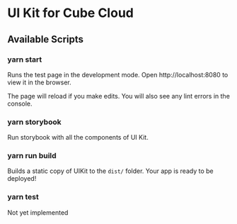 # UI Kit for Cube Cloud

## Available Scripts

### yarn start

Runs the test page in the development mode.
Open http://localhost:8080 to view it in the browser.

The page will reload if you make edits.
You will also see any lint errors in the console.

### yarn storybook

Run storybook with all the components of UI Kit.

### yarn run build

Builds a static copy of UIKit to the `dist/` folder.
Your app is ready to be deployed!

### yarn test

Not yet implemented
